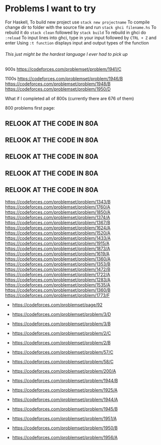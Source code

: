 # Problems I want to try

For Haskell,
To build new project use ```stack new projectname```
To compile change dir to folder with the source file and run ```stack ghci filename.hs```
To rebuild it do ```stack clean``` followed by ```stack build```
To rebuild in ghci do ```:reload```
To input lines into ghci, type in your input followed by ```CTRL + Z``` and enter
Using ```:t function``` displays input and output types of the function

###### This just might be the hardest language I ever had to pick up

900s
https://codeforces.com/problemset/problem/1941/C

1100s
https://codeforces.com/problemset/problem/1946/B
https://codeforces.com/problemset/problem/1948/B
https://codeforces.com/problemset/problem/1950/D


What if I completed all of 800s (currently there are 676 of them)

800 problems first page:

## RELOOK AT THE CODE IN 80A
## RELOOK AT THE CODE IN 80A
## RELOOK AT THE CODE IN 80A
## RELOOK AT THE CODE IN 80A
## RELOOK AT THE CODE IN 80A

https://codeforces.com/problemset/problem/1343/B
https://codeforces.com/problemset/problem/1760/A
https://codeforces.com/problemset/problem/1850/A
https://codeforces.com/problemset/problem/1374/A
https://codeforces.com/problemset/problem/1367/B
https://codeforces.com/problemset/problem/1624/A
https://codeforces.com/problemset/problem/1520/A
https://codeforces.com/problemset/problem/1433/A
https://codeforces.com/problemset/problem/1915/A
https://codeforces.com/problemset/problem/1873/A
https://codeforces.com/problemset/problem/1619/A
https://codeforces.com/problemset/problem/1360/A
https://codeforces.com/problemset/problem/1353/B
https://codeforces.com/problemset/problem/1472/B
https://codeforces.com/problemset/problem/1722/A
https://codeforces.com/problemset/problem/1283/A
https://codeforces.com/problemset/problem/1535/A
https://codeforces.com/problemset/problem/1360/B
https://codeforces.com/problemset/problem/1773/F


- https://codeforces.com/problemset/page/92

- https://codeforces.com/problemset/problem/3/D
- https://codeforces.com/problemset/problem/3/B
- https://codeforces.com/problemset/problem/2/C
- https://codeforces.com/problemset/problem/2/B
- https://codeforces.com/problemset/problem/57/C
- https://codeforces.com/problemset/problem/58/C
- https://codeforces.com/problemset/problem/200/A

- https://codeforces.com/problemset/problem/1944/B
- https://codeforces.com/problemset/problem/1925/A
- https://codeforces.com/problemset/problem/1944/A
- https://codeforces.com/problemset/problem/1945/B
- https://codeforces.com/problemset/problem/1951/A
- https://codeforces.com/problemset/problem/1950/B
- https://codeforces.com/problemset/problem/1956/A

